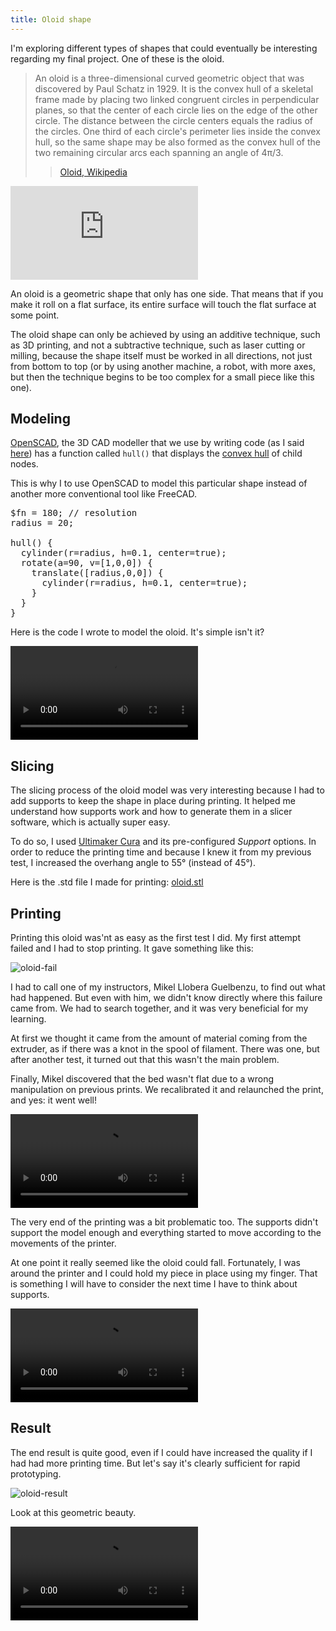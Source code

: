 ```yaml
---
title: Oloid shape
---
```


I'm exploring different types of shapes that could eventually be interesting regarding my final project. One of these is the oloid.

> An oloid is a three-dimensional curved geometric object that was discovered by Paul Schatz in 1929. It is the convex hull of a skeletal frame made by placing two linked congruent circles in perpendicular planes, so that the center of each circle lies on the edge of the other circle. The distance between the circle centers equals the radius of the circles. One third of each circle's perimeter lies inside the convex hull, so the same shape may be also formed as the convex hull of the two remaining circular arcs each spanning an angle of 4π/3.
>> [Oloid, Wikipedia](https://en.wikipedia.org/wiki/Oloid)

<div class="embed-container">
<iframe src="https://www.youtube-nocookie.com/embed/GM3_JuFgJ2E" frameborder="0" allow="accelerometer; autoplay; encrypted-media; gyroscope; picture-in-picture" allowfullscreen></iframe>
</div>

An oloid is a geometric shape that only has one side. That means that if you make it roll on a flat surface, its entire surface will touch the flat surface at some point.

The oloid shape can only be achieved by using an additive technique, such as 3D
printing, and not a subtractive technique, such as laser cutting or milling,
because the shape itself must be worked in all directions, not just from bottom
to top (or by using another machine, a robot, with more axes, but then the technique begins to be too complex for a small piece like this one).

## Modeling

[OpenSCAD](https://www.openscad.org/), the 3D CAD modeller that we use by writing code (as I said [here](fabac-assignments-computer-aided-design.html)) has a function called `hull()` that displays the [convex hull](https://doc.cgal.org/latest/Convex_hull_2/index.html) of child nodes.

This is why I to use OpenSCAD to model this particular shape instead of another more conventional tool like FreeCAD.

<pre>
$fn = 180; // resolution
radius = 20;

hull() {
  cylinder(r=radius, h=0.1, center=true);
  rotate(a=90, v=[1,0,0]) {
    translate([radius,0,0]) {
      cylinder(r=radius, h=0.1, center=true);
    }
  }
}
</pre>

Here is the code I wrote to model the oloid. It's simple isn't it?

<video><source src="oloid-openscad.mp4"></video>

## Slicing

The slicing process of the oloid model was very interesting because I had to add supports to keep the shape in place during printing. It helped me understand how supports work and how to generate them in a slicer software, which is actually super easy.

To do so, I used [Ultimaker Cura](https://ultimaker.com/software/ultimaker-cura) and its pre-configured *Support* options. In order to reduce the printing time and because I knew it from my previous test, I increased the overhang angle to 55° (instead of 45°).

Here is the .std file I made for printing: [oloid.stl](files/oloid.stl)

## Printing

Printing this oloid was'nt as easy as the first test I did. My first attempt failed and I had to stop printing. It gave something like this:

![oloid-fail](oloid-fail.jpg)

I had to call one of my instructors, Mikel Llobera Guelbenzu, to find out what had happened. But even with him, we didn't know directly where this failure came from. We had to search together, and it was very beneficial for my learning.

At first we thought it came from the amount of material coming from the extruder, as if there was a knot in the spool of filament. There was one, but after another test, it turned out that this wasn't the main problem.

Finally, Mikel discovered that the bed wasn't flat due to a wrong manipulation on previous prints. We recalibrated it and relaunched the print, and yes: it went well!

<video><source src="oloid-print-1.mp4"></video>

The very end of the printing was a bit problematic too. The supports didn't support the model enough and everything started to move according to the movements of the printer.

At one point it really seemed like the oloid could fall. Fortunately, I was around the printer and I could hold my piece in place using my finger. That is something I will have to consider the next time I have to think about supports.

<video><source src="oloid-print-2.mp4"></video>

## Result

The end result is quite good, even if I could have increased the quality if I had had more printing time. But let's say it's clearly sufficient for rapid prototyping.

![oloid-result](oloid-result-1.jpg:flux)

Look at this geometric beauty.

<video><source src="oloid-roll.mp4"></video>

